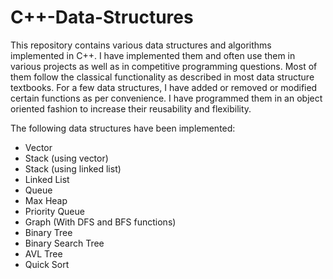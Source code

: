# C++-Data-Structures

This repository contains various data structures and algorithms implemented in C++. I have implemented them and often use them in various projects as well as in competitive programming questions. Most of them follow the classical functionality as described in most data structure textbooks. For a few data structures, I have added or removed or modified certain functions as per convenience. I have programmed them in an object oriented fashion to increase their reusability and flexibility.

The following data structures have been implemented:
- Vector
- Stack (using vector)
- Stack (using linked list)
- Linked List
- Queue
- Max Heap
- Priority Queue
- Graph (With DFS and BFS functions)
- Binary Tree
- Binary Search Tree
- AVL Tree
- Quick Sort
